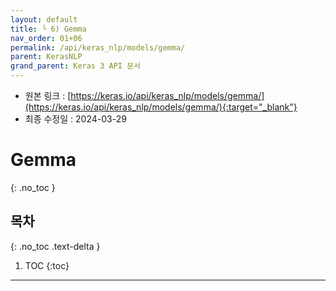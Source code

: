 ```yaml
---
layout: default
title: └ 6) Gemma
nav_order: 01+06
permalink: /api/keras_nlp/models/gemma/
parent: KerasNLP
grand_parent: Keras 3 API 문서
---
```


* 원본 링크 : [https://keras.io/api/keras_nlp/models/gemma/](https://keras.io/api/keras_nlp/models/gemma/){:target="_blank"}
* 최종 수정일 : 2024-03-29

# Gemma
{: .no_toc }

## 목차
{: .no_toc .text-delta }

1. TOC
{:toc}

---
